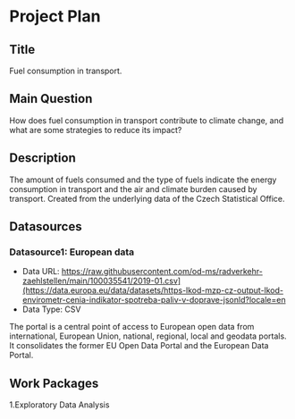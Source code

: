 # Project Plan

## Title
<!-- Give your project a short title. -->
Fuel consumption in transport.

## Main Question

<!-- Think about one main question you want to answer based on the data. -->
How does fuel consumption in transport contribute to climate change, and what are some strategies to reduce its impact?

## Description

<!-- Describe your data science project in max. 200 words. Consider writing about why and how you attempt it. -->
The amount of fuels consumed and the type of fuels indicate the energy consumption in transport and the air and climate burden caused by transport. Created from the underlying data of the Czech Statistical Office.

## Datasources

<!-- Describe each datasources you plan to use in a section. Use the prefic "DatasourceX" where X is the id of the datasource. -->

### Datasource1: European data

* Data URL: https://raw.githubusercontent.com/od-ms/radverkehr-zaehlstellen/main/100035541/2019-01.csv](https://data.europa.eu/data/datasets/https-lkod-mzp-cz-output-lkod-envirometr-cenia-indikator-spotreba-paliv-v-doprave-jsonld?locale=en
* Data Type: CSV

The portal is a central point of access to European open data from international, European Union, national, regional, local and geodata portals. It consolidates the former EU Open Data Portal and the European Data Portal.

## Work Packages

<!-- List of work packages ordered sequentially, each pointing to an issue with more details. -->

1.Exploratory Data Analysis

[i1]: https://github.com/jvalue/made-template/issues/1
